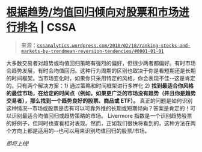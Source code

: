 <!--yml

分类：未分类

日期：2024-05-12 18:35:42

-->

# [根据趋势/均值回归倾向对股票和市场进行排名](https://cssanalytics.wordpress.com/2010/02/18/ranking-stocks-and-markets-by-trendmean-reversion-tendencies/#0001-01-01) | CSSA

> 来源：[`cssanalytics.wordpress.com/2010/02/18/ranking-stocks-and-markets-by-trendmean-reversion-tendencies/#0001-01-01`](https://cssanalytics.wordpress.com/2010/02/18/ranking-stocks-and-markets-by-trendmean-reversion-tendencies/#0001-01-01)

大多数交易者对趋势或均值回归策略有强烈的偏好，但很少两者都偏好。有时市场会趋势发展，有时会均值回归。这种行为周期的区别也取决于你是看短期还是长期的时间框架。当市场变化时，如果你只采用特定的风格，你会表现不佳--这是肯定的。只有两个解决方案：1) 通过策略和时间框架进行多样化 2) **找到最适合你风格的最佳市场，在给定的时间点（例如，如果更广泛的市场没有趋势（并且你是趋势交易者），那么找到一个趋势良好的股票、商品或 ETF）。** 真正的问题是如何识别这种情况--市场或股票是否有可以可靠外推的长期或短期倾向？答案是肯定的！可以识别最适合均值回归或趋势策略的市场。 Livermore 指数是一个识别趋势股票的好例子，但同时也查看相对表现。然而，正如我们很快将看到的，这种方法在两个方向上都是适用的--也可以用来识别均值回归的股票/市场。

*即将上线!*
